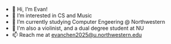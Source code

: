 - 👋 Hi, I’m Evan!
- 👀 I’m interested in CS and Music
- 🌱 I’m currently studying Computer Engeering @ Northwestern
- 🎻 I'm also a violinist, and a dual degree student at NU
- 📫 Reach me at evanchen2025@u.northwestern.edu

<!---
ecz2515/ecz2515 is a ✨ special ✨ repository because its `README.md` (this file) appears on your GitHub profile.
You can click the Preview link to take a look at your changes.
--->
